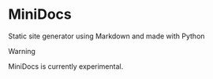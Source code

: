# MiniDocs
Static site generator using Markdown and made with Python

> [!WARNING]
> MiniDocs is currently experimental.
